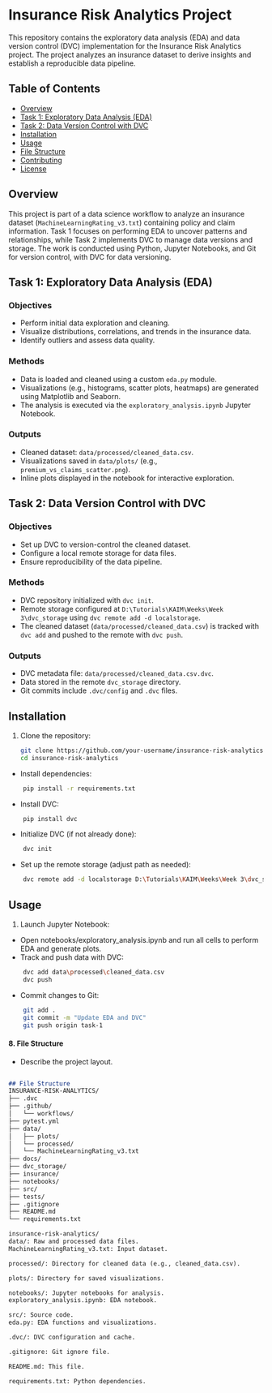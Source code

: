 # Insurance Risk Analytics Project

This repository contains the exploratory data analysis (EDA) and data version control (DVC) implementation for the Insurance Risk Analytics project. The project analyzes an insurance dataset to derive insights and establish a reproducible data pipeline.

## Table of Contents
- [Overview](#overview)
- [Task 1: Exploratory Data Analysis (EDA)](#task-1-exploratory-data-analysis-eda)
- [Task 2: Data Version Control with DVC](#task-2-data-version-control-with-dvc)
- [Installation](#installation)
- [Usage](#usage)
- [File Structure](#file-structure)
- [Contributing](#contributing)
- [License](#license)

## Overview
This project is part of a data science workflow to analyze an insurance dataset (`MachineLearningRating_v3.txt`) containing policy and claim information. Task 1 focuses on performing EDA to uncover patterns and relationships, while Task 2 implements DVC to manage data versions and storage. The work is conducted using Python, Jupyter Notebooks, and Git for version control, with DVC for data versioning.

## Task 1: Exploratory Data Analysis (EDA)
### Objectives
- Perform initial data exploration and cleaning.
- Visualize distributions, correlations, and trends in the insurance data.
- Identify outliers and assess data quality.

### Methods
- Data is loaded and cleaned using a custom `eda.py` module.
- Visualizations (e.g., histograms, scatter plots, heatmaps) are generated using Matplotlib and Seaborn.
- The analysis is executed via the `exploratory_analysis.ipynb` Jupyter Notebook.

### Outputs
- Cleaned dataset: `data/processed/cleaned_data.csv`.
- Visualizations saved in `data/plots/` (e.g., `premium_vs_claims_scatter.png`).
- Inline plots displayed in the notebook for interactive exploration.

## Task 2: Data Version Control with DVC
### Objectives
- Set up DVC to version-control the cleaned dataset.
- Configure a local remote storage for data files.
- Ensure reproducibility of the data pipeline.

### Methods
- DVC repository initialized with `dvc init`.
- Remote storage configured at `D:\Tutorials\KAIM\Weeks\Week 3\dvc_storage` using `dvc remote add -d localstorage`.
- The cleaned dataset (`data/processed/cleaned_data.csv`) is tracked with `dvc add` and pushed to the remote with `dvc push`.

### Outputs
- DVC metadata file: `data/processed/cleaned_data.csv.dvc`.
- Data stored in the remote `dvc_storage` directory.
- Git commits include `.dvc/config` and `.dvc` files.

## Installation
1. Clone the repository:
   ```bash
   git clone https://github.com/your-username/insurance-risk-analytics.git
   cd insurance-risk-analytics
   ```

- Install dependencies:
```bash
    pip install -r requirements.txt
```

- Install DVC:

```bash
    pip install dvc
```

- Initialize DVC (if not already done):
```bash
    dvc init
```

- Set up the remote storage (adjust path as needed):
```bash
    dvc remote add -d localstorage D:\Tutorials\KAIM\Weeks\Week 3\dvc_storage
```

## Usage
1. Launch Jupyter Notebook:

- Open notebooks/exploratory_analysis.ipynb and run all cells to perform EDA and generate plots.
- Track and push data with DVC:
```bash
    dvc add data\processed\cleaned_data.csv
    dvc push
```

- Commit changes to Git:
```bash
    git add .
    git commit -m "Update EDA and DVC"
    git push origin task-1
```


#### **8. File Structure**
- Describe the project layout.
```markdown

## File Structure
INSURANCE-RISK-ANALYTICS/
├── .dvc
├── .github/
│   └── workflows/
├── pytest.yml
├── data/
│   ├── plots/
│   └── processed/
│   └── MachineLearningRating_v3.txt
├── docs/
├── dvc_storage/
├── insurance/
├── notebooks/
├── src/
├── tests/
├── .gitignore
├── README.md
└── requirements.txt

insurance-risk-analytics/
data/: Raw and processed data files.
MachineLearningRating_v3.txt: Input dataset.

processed/: Directory for cleaned data (e.g., cleaned_data.csv).

plots/: Directory for saved visualizations.

notebooks/: Jupyter notebooks for analysis.
exploratory_analysis.ipynb: EDA notebook.

src/: Source code.
eda.py: EDA functions and visualizations.

.dvc/: DVC configuration and cache.

.gitignore: Git ignore file.

README.md: This file.

requirements.txt: Python dependencies.


